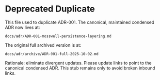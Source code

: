 # Deprecated Duplicate

This file used to duplicate ADR-001. The canonical, maintained condensed ADR now lives at:

`docs/adr/ADR-001-mosswell-persistence-layering.md`

The original full archived version is at:

`docs/adr/archive/ADR-001-full-2025-10-02.md`

Rationale: eliminate divergent updates. Please update links to point to the canonical condensed ADR. This stub remains only to avoid broken inbound links.
